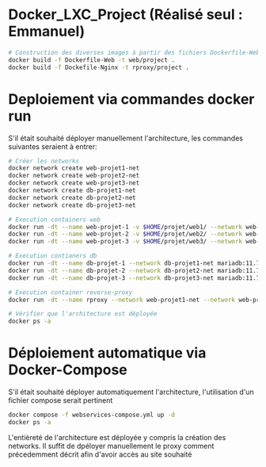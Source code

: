 # Docker_LXC_Project (Réalisé seul : Emmanuel)
```bash
# Construction des diverses images à partir des fichiers Dockerfile-Web et Nginx   ( se situer dans le dossier Dockerfile pour l'exécution de la commande)
docker build -f Dockerfile-Web -t web/project .
docker build -f Dockefile-Nginx -t rproxy/project .

```
# Deploiement via commandes docker run 
 S'il était souhaité déployer manuellement l'architecture, les commandes suivantes seraient à entrer:
```bash
# Créer les networks
docker network create web-projet1-net 
docker network create web-projet2-net
docker network create web-projet3-net
docker network create db-projet1-net
docker network create db-projet2-net
docker network create db-projet3-net
```
```bash
# Execution containers web
docker run -dt --name web-projet-1 -v $HOME/projet/web1/ --network web-projet1-net --network db-projet1-net web/project
docker run -dt --name web-projet-2 -v $HOME/projet/web2/ --network web-projet2-net --network db-projet2-net web/project
docker run -dt --name web-projet-3 -v $HOME/projet/web3/ --network web-projet3-net --network db-projet3-net web/project
```
```bash
# Execution contianers db
docker run -dt --name db-projet-1 --network db-projet1-net mariadb:11.7.2
docker run -dt --name db-projet-2 --network db-projet2-net mariadb:11.7.2
docker run -dt --name db-projet-3 --network db-projet3-net mariadb:11.7.2
```
```bash
# Execution container reverse-proxy
docker run -dt --name rproxy --network web-projet1-net --network web-projet2-net --network web-projet3-net -p 8080:80 rpoxy/projet
```
```bash
# Vérifier que l'architecture est déployée 
docker ps -a
```
# Déploiement automatique via Docker-Compose
S'il était souhaité déployer automatiquement l'architecture, l'utilisation d'un fichier compose serait pertinent
```bash
docker compose -f webservices-compose.yml up -d 
docker ps -a
```
L'entièreté de l'architecture est déployée y compris la création des networks. Il suffit de dpéloyer manuellement le proxy comment précedemment décrit afin d'avoir accès au site souhaité

